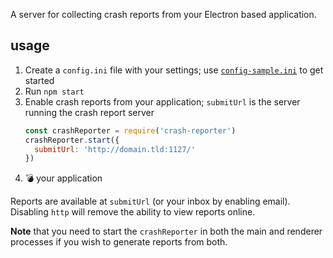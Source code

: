 A server for collecting crash reports from your Electron
based application.

## usage

1. Create a `config.ini` file with your settings; use
   [`config-sample.ini`][sample-config] to get started
2. Run `npm start`
3. Enable crash reports from your application; `submitUrl`
   is the server running the crash report server
   ``` javascript
   const crashReporter = require('crash-reporter')
   crashReporter.start({
     submitUrl: 'http://domain.tld:1127/'
   })
   ```
4. :bomb: your application

Reports are available at `submitUrl` (or your inbox by
enabling email). Disabling `http` will remove the ability
to view reports online.

**Note** that you need to start the `crashReporter` in both
the main and renderer processes if you wish to generate
reports from both.

[sample-config]: http://git.io/vGbHg
